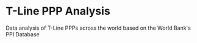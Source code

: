 # T-Line PPP Analysis
 
Data analysis of T-Line PPPs across the world based on the World Bank's PPI Database
